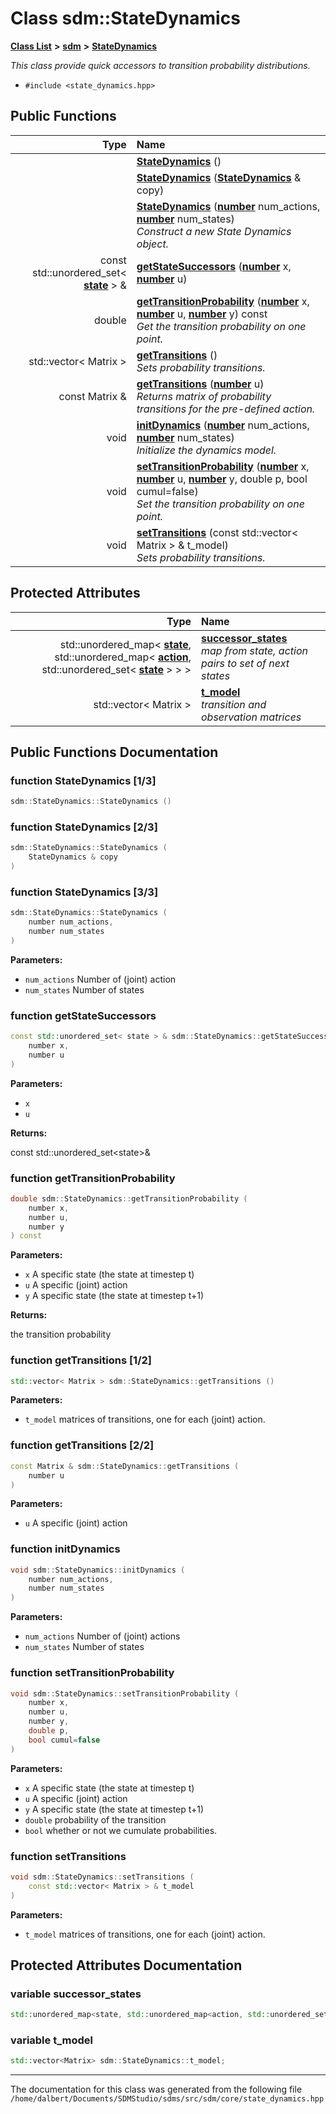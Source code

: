 
<NavBar active_item_id="2"/>

# Class sdm::StateDynamics


[**Class List**](annotated.md) **>** [**sdm**](namespacesdm.md) **>** [**StateDynamics**](classsdm_1_1StateDynamics.md)



_This class provide quick accessors to transition probability distributions._ 

* `#include <state_dynamics.hpp>`















## Public Functions

| Type | Name |
| ---: | :--- |
|   | [**StateDynamics**](classsdm_1_1StateDynamics.md#function-statedynamics-1-3) () <br> |
|   | [**StateDynamics**](classsdm_1_1StateDynamics.md#function-statedynamics-2-3) ([**StateDynamics**](classsdm_1_1StateDynamics.md) & copy) <br> |
|   | [**StateDynamics**](classsdm_1_1StateDynamics.md#function-statedynamics-3-3) ([**number**](namespacesdm.md#typedef-number) num\_actions, [**number**](namespacesdm.md#typedef-number) num\_states) <br>_Construct a new State Dynamics object._  |
|  const std::unordered\_set&lt; [**state**](namespacesdm.md#typedef-state) &gt; & | [**getStateSuccessors**](classsdm_1_1StateDynamics.md#function-getstatesuccessors) ([**number**](namespacesdm.md#typedef-number) x, [**number**](namespacesdm.md#typedef-number) u) <br> |
|  double | [**getTransitionProbability**](classsdm_1_1StateDynamics.md#function-gettransitionprobability) ([**number**](namespacesdm.md#typedef-number) x, [**number**](namespacesdm.md#typedef-number) u, [**number**](namespacesdm.md#typedef-number) y) const<br>_Get the transition probability on one point._  |
|  std::vector&lt; Matrix &gt; | [**getTransitions**](classsdm_1_1StateDynamics.md#function-gettransitions-1-2) () <br>_Sets probability transitions._  |
|  const Matrix & | [**getTransitions**](classsdm_1_1StateDynamics.md#function-gettransitions-2-2) ([**number**](namespacesdm.md#typedef-number) u) <br>_Returns matrix of probability transitions for the pre-defined action._  |
|  void | [**initDynamics**](classsdm_1_1StateDynamics.md#function-initdynamics) ([**number**](namespacesdm.md#typedef-number) num\_actions, [**number**](namespacesdm.md#typedef-number) num\_states) <br>_Initialize the dynamics model._  |
|  void | [**setTransitionProbability**](classsdm_1_1StateDynamics.md#function-settransitionprobability) ([**number**](namespacesdm.md#typedef-number) x, [**number**](namespacesdm.md#typedef-number) u, [**number**](namespacesdm.md#typedef-number) y, double p, bool cumul=false) <br>_Set the transition probability on one point._  |
|  void | [**setTransitions**](classsdm_1_1StateDynamics.md#function-settransitions) (const std::vector&lt; Matrix &gt; & t\_model) <br>_Sets probability transitions._  |




## Protected Attributes

| Type | Name |
| ---: | :--- |
|  std::unordered\_map&lt; [**state**](namespacesdm.md#typedef-state), std::unordered\_map&lt; [**action**](namespacesdm.md#typedef-action), std::unordered\_set&lt; [**state**](namespacesdm.md#typedef-state) &gt; &gt; &gt; | [**successor\_states**](classsdm_1_1StateDynamics.md#variable-successor-states)  <br>_map from state, action pairs to set of next states_  |
|  std::vector&lt; Matrix &gt; | [**t\_model**](classsdm_1_1StateDynamics.md#variable-t-model)  <br>_transition and observation matrices_  |




## Public Functions Documentation


### function StateDynamics [1/3]


```cpp
sdm::StateDynamics::StateDynamics () 
```



### function StateDynamics [2/3]


```cpp
sdm::StateDynamics::StateDynamics (
    StateDynamics & copy
) 
```



### function StateDynamics [3/3]


```cpp
sdm::StateDynamics::StateDynamics (
    number num_actions,
    number num_states
) 
```




**Parameters:**


* `num_actions` Number of (joint) action 
* `num_states` Number of states 



        

### function getStateSuccessors 


```cpp
const std::unordered_set< state > & sdm::StateDynamics::getStateSuccessors (
    number x,
    number u
) 
```




**Parameters:**


* `x` 
* `u` 



**Returns:**

const std::unordered\_set&lt;state&gt;& 




        

### function getTransitionProbability 


```cpp
double sdm::StateDynamics::getTransitionProbability (
    number x,
    number u,
    number y
) const
```




**Parameters:**


* `x` A specific state (the state at timestep t) 
* `u` A specific (joint) action 
* `y` A specific state (the state at timestep t+1) 



**Returns:**

the transition probability 




        

### function getTransitions [1/2]


```cpp
std::vector< Matrix > sdm::StateDynamics::getTransitions () 
```




**Parameters:**


* `t_model` matrices of transitions, one for each (joint) action. 



        

### function getTransitions [2/2]


```cpp
const Matrix & sdm::StateDynamics::getTransitions (
    number u
) 
```




**Parameters:**


* `u` A specific (joint) action 



        

### function initDynamics 


```cpp
void sdm::StateDynamics::initDynamics (
    number num_actions,
    number num_states
) 
```




**Parameters:**


* `num_actions` Number of (joint) actions 
* `num_states` Number of states 



        

### function setTransitionProbability 


```cpp
void sdm::StateDynamics::setTransitionProbability (
    number x,
    number u,
    number y,
    double p,
    bool cumul=false
) 
```




**Parameters:**


* `x` A specific state (the state at timestep t) 
* `u` A specific (joint) action 
* `y` A specific state (the state at timestep t+1) 
* `double` probability of the transition 
* `bool` whether or not we cumulate probabilities. 



        

### function setTransitions 


```cpp
void sdm::StateDynamics::setTransitions (
    const std::vector< Matrix > & t_model
) 
```




**Parameters:**


* `t_model` matrices of transitions, one for each (joint) action. 



        
## Protected Attributes Documentation


### variable successor\_states 


```cpp
std::unordered_map<state, std::unordered_map<action, std::unordered_set<state> > > sdm::StateDynamics::successor_states;
```



### variable t\_model 


```cpp
std::vector<Matrix> sdm::StateDynamics::t_model;
```



------------------------------
The documentation for this class was generated from the following file `/home/dalbert/Documents/SDMStudio/sdms/src/sdm/core/state_dynamics.hpp`